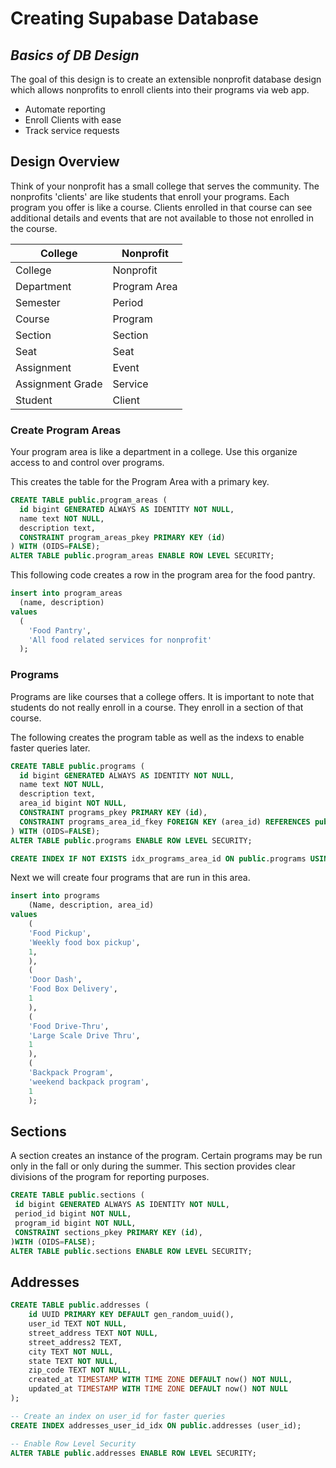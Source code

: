 # Creating Supabase Database

## _Basics of DB Design_

The goal of this design is to create an extensible nonprofit database design which allows nonprofits to enroll clients into their programs via web app.

- Automate reporting
- Enroll Clients with ease
- Track service requests

## Design Overview

Think of your nonprofit has a small college that serves the community. The nonprofits 'clients' are like students that enroll your programs. Each program you offer is like a course. Clients enrolled in that course can see additional details and events that are not available to those not enrolled in the course.

| College          | Nonprofit    |
| ---------------- | ------------ |
| College          | Nonprofit    |
| Department       | Program Area |
| Semester         | Period       |
| Course           | Program      |
| Section          | Section      |
| Seat             | Seat         |
| Assignment       | Event        |
| Assignment Grade | Service      |
| Student          | Client       |

### Create Program Areas

Your program area is like a department in a college. Use this organize access to and control over programs.

This creates the table for the Program Area with a primary key.

```SQL
CREATE TABLE public.program_areas (
  id bigint GENERATED ALWAYS AS IDENTITY NOT NULL,
  name text NOT NULL,
  description text,
  CONSTRAINT program_areas_pkey PRIMARY KEY (id)
) WITH (OIDS=FALSE);
ALTER TABLE public.program_areas ENABLE ROW LEVEL SECURITY;
```

This following code creates a row in the program area for the food pantry.

```SQL
insert into program_areas
  (name, description)
values
  (
    'Food Pantry',
    'All food related services for nonprofit'
  );
```

### Programs

Programs are like courses that a college offers. It is important to note that students do not really enroll in a course. They enroll in a section of that course.

The following creates the program table as well as the indexs to enable faster queries later.

```SQL
CREATE TABLE public.programs (
  id bigint GENERATED ALWAYS AS IDENTITY NOT NULL,
  name text NOT NULL,
  description text,
  area_id bigint NOT NULL,
  CONSTRAINT programs_pkey PRIMARY KEY (id),
  CONSTRAINT programs_area_id_fkey FOREIGN KEY (area_id) REFERENCES public.program_areas(id)
) WITH (OIDS=FALSE);
ALTER TABLE public.programs ENABLE ROW LEVEL SECURITY;

CREATE INDEX IF NOT EXISTS idx_programs_area_id ON public.programs USING btree (area_id);
```

Next we will create four programs that are run in this area.

```SQL
insert into programs
	(Name, description, area_id)
values
	(
	'Food Pickup',
	'Weekly food box pickup',
	1,
	),
	(
	'Door Dash',
	'Food Box Delivery',
	1
	),
	(
	'Food Drive-Thru',
	'Large Scale Drive Thru',
	1
	),
	(
	'Backpack Program',
	'weekend backpack program',
	1
	);
```

## Sections

A section creates an instance of the program. Certain programs may be run only in the fall or only during the summer. This section provides clear divisions of the program for reporting purposes.

```SQL
CREATE TABLE public.sections (
 id bigint GENERATED ALWAYS AS IDENTITY NOT NULL,
 period_id bigint NOT NULL,
 program_id bigint NOT NULL,
 CONSTRAINT sections_pkey PRIMARY KEY (id),
)WITH (OIDS=FALSE);
ALTER TABLE public.sections ENABLE ROW LEVEL SECURITY;

```

## Addresses

```SQL
CREATE TABLE public.addresses (
    id UUID PRIMARY KEY DEFAULT gen_random_uuid(),
    user_id TEXT NOT NULL,
    street_address TEXT NOT NULL,
    street_address2 TEXT,
    city TEXT NOT NULL,
    state TEXT NOT NULL,
    zip_code TEXT NOT NULL,
    created_at TIMESTAMP WITH TIME ZONE DEFAULT now() NOT NULL,
    updated_at TIMESTAMP WITH TIME ZONE DEFAULT now() NOT NULL
);

-- Create an index on user_id for faster queries
CREATE INDEX addresses_user_id_idx ON public.addresses (user_id);

-- Enable Row Level Security
ALTER TABLE public.addresses ENABLE ROW LEVEL SECURITY;
```

